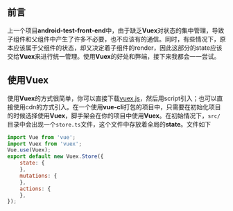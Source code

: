 ## 前言
上一个项目**android-test-front-end**中，由于缺乏**Vuex**对状态的集中管理，导致子组件和父组件中产生了许多不必要，也不应该有的通信。同时，有些情况下，原本应该属于父组件的状态，却又决定着子组件的render，因此这部分的state应该交给**Vuex**来进行统一管理。使用**Vuex**的好处和弊端，接下来我都会一一尝试。

## 使用Vuex

使用**Vuex**的方式很简单，你可以直接下载[vuex.js](https://unpkg.com/vuex@3.1.0/dist/vuex.js)，然后用script引入；也可以直接使用cdn的方式引入。在一个使用**vue-cli**打包的项目中，只需要在初始化项目的时候选择使用**Vuex**，脚手架会在你的项目中使用**Vuex**。在初始情况下，`src/`目录中会出现一个`store.ts`文件，这个文件中存放着全局的**state**。文件如下

```javascript
import Vue from 'vue';
import Vuex from 'vuex';
Vue.use(Vuex);
export default new Vuex.Store({
    state: {
    },
    mutations: {
    },
    actions: {
    },
});
```
